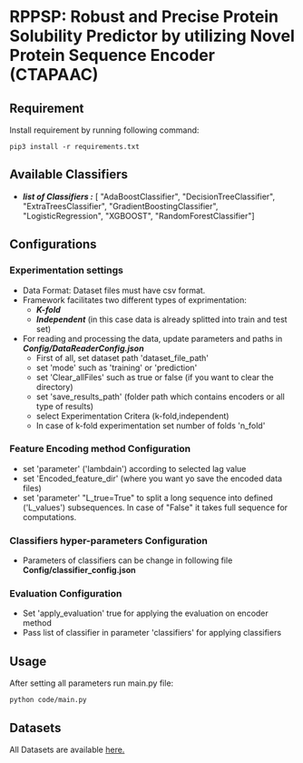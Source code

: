 # RPPSP:  Robust and Precise Protein Solubility Predictor by utilizing Novel Protein Sequence Encoder (CTAPAAC)


## Requirement

Install requirement by running following command:


    pip3 install -r requirements.txt


## Available Classifiers

* ***list of Classifiers  :*** [ "AdaBoostClassifier", "DecisionTreeClassifier", "ExtraTreesClassifier", "GradientBoostingClassifier", "LogisticRegression", "XGBOOST", "RandomForestClassifier"]

## Configurations

### Experimentation settings

* Data Format: Dataset files must have csv format.
* Framework facilitates two different types of exprimentation: 
    * ***K-fold***
    * ***Independent*** (in this case data is already splitted into train and test set)
* For reading and processing the data, update parameters and paths in ***Config/DataReaderConfig.json***
  * First of all, set dataset path 'dataset_file_path'
  * set 'mode' such as 'training' or 'prediction'
  * set 'Clear_allFiles' such as true or false (if you want to clear the directory)
  * set 'save_results_path' (folder path which contains encoders or all type of results)
  * select Experimentation Critera (k-fold,independent)
  * In case of k-fold experimentation set number of folds 'n_fold' 
### Feature Encoding method Configuration
* set 'parameter' ('lambdain') according to selected lag value
* set 'Encoded_feature_dir' (where you want yo save the encoded data files)
* set 'parameter' "L_true=True" to split a long sequence into defined ('L_values') subsequences. In case of "False" it takes full sequence for computations. 


### Classifiers hyper-parameters Configuration 
* Parameters of classifiers can be change in following file **Config/classifier_config.json**  
### Evaluation Configuration
* Set 'apply_evaluation' true for applying the evaluation on encoder method
* Pass list of classifier in parameter 'classifiers'  for applying classifiers

## Usage

After setting all parameters run main.py file:

    python code/main.py

## Datasets

All Datasets are available [here.](https://drive.google.com/drive/folders/1ZyL9uOhgYYo7l6GPPR8VZOT3U_R_njQQ?usp=sharing)
